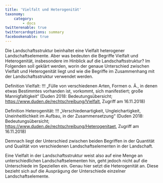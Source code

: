 ```yaml
---
title: 'Vielfalt und Heterogenität'
taxonomy:
    category:
        - docs
twitterenable: true
twittercardoptions: summary
facebookenable: true
---
```


Die Landschaftsstruktur beinhaltet eine Vielfalt heterogener Landschaftselemente. Aber was bedeuten die Begriffe Vielfalt und Heterogenität, insbesondere im Hinblick auf die Landschaftsstruktur? Im Folgenden soll geklärt werden, worin der genaue Unterschied zwischen Vielfalt und Heterogenität liegt und wie die Begriffe im Zusammenhang mit der Landschaftsstruktur verwendet werden. 

Definition Vielfalt:
!!! „Fülle von verschiedenen Arten, Formen o. Ä., in denen etwas Bestimmtes vorhanden ist, vorkommt, sich manifestiert; große Mannigfaltigkeit“ (Duden 2018: Bedeutungsübersicht; https://www.duden.de/rechtschreibung/Vielfalt, Zugriff am 16.11.2018)


Definition Heterogenität:
!!! „Verschiedenartigkeit, Ungleichartigkeit, Uneinheitlichkeit im Aufbau, in der Zusammensetzung“ (Duden 2018: Bedeutungsübersicht; https://www.duden.de/rechtschreibung/Heterogenitaet, Zugriff am 16.11.2018)


Demnach liegt der Unterschied zwischen beiden Begriffen in der Quantität und  Qualität von verschiedenen Landschaftselementen in der Landschaft. 

Eine Vielfalt in der Landschaftsstruktur weist also auf eine Menge an unterschiedlichen Landschaftselementen hin, geht jedoch nicht auf die Unterschiede im Speziellen ein. Genau hier setzt die Heterogenität an. Diese bezieht sich auf die Ausprägung der Unterschiede einzelner Landschaftselemente. 
